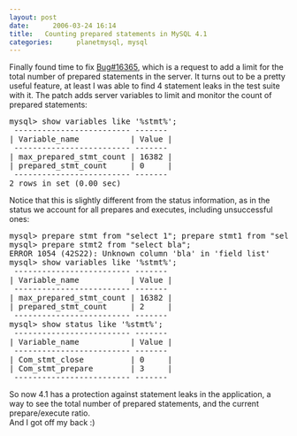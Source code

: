 ```yaml
---
layout: post
date:      2006-03-24 16:14
title:   Counting prepared statements in MySQL 4.1
categories:      planetmysql, mysql
---
```


Finally found time to fix <a href="http://bugs.mysql.com/16365">Bug#16365</a>, which is a request to add a limit for the total number of prepared statements in the server. It turns out to be a pretty useful feature, at least I was able to find 4 statement leaks in the test suite with it. The patch adds server variables to limit and monitor the count of prepared statements:

<pre>
mysql> show variables like '%stmt%';
 ------------------------- ------- 
| Variable_name           | Value |
 ------------------------- ------- 
| max_prepared_stmt_count | 16382 |
| prepared_stmt_count     | 0     |
 ------------------------- ------- 
2 rows in set (0.00 sec)
</pre>

Notice that this is slightly different from the status information, as in the status we account for all prepares and executes, including unsuccessful ones:<br />
<lj-cut />
<pre>
mysql> prepare stmt from "select 1"; prepare stmt1 from "select 2";
mysql> prepare stmt2 from "select bla";
ERROR 1054 (42S22): Unknown column 'bla' in 'field list'
mysql> show variables like '%stmt%';
 ------------------------- ------- 
| Variable_name           | Value |
 ------------------------- ------- 
| max_prepared_stmt_count | 16382 |
| prepared_stmt_count     | 2     |
 ------------------------- ------- 
mysql> show status like '%stmt%';
 ------------------------- ------- 
| Variable_name           | Value |
 ------------------------- ------- 
| Com_stmt_close          | 0     |
| Com_stmt_prepare        | 3     |
 ------------------------- ------- 
</pre>

So now 4.1 has a protection against statement leaks in the application, a way to see the total number of prepared statements, and the current prepare/execute ratio. <br />
And I got <lj user="peter_zaitsev" /> off my back :)
